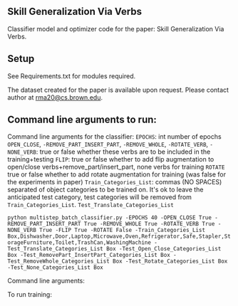 ## Skill Generalization Via Verbs 
Classifier model and optimizer code for the paper: Skill Generalization Via Verbs.

## Setup 
See Requirements.txt for modules required.

The dataset created for the paper is available upon request. Please contact author at rma20@cs.brown.edu. 

## Command line arguments to run:

Command line arguments for the classifier: 
 `EPOCHS`: int number of epochs
 `OPEN_CLOSE`, `-REMOVE_PART_INSERT_PART`, `-REMOVE_WHOLE`, `-ROTATE_VERB`, `-NONE_VERB`: true or false whether these verbs are to be included in the training+testing
 `FLIP`: true or false whether to add flip augmentation to open/close verbs+remove_part/insert_part, none verbs for training
 `ROTATE` true or false whether to add rotate augmentation  for training (was false for the experiments in paper)
`Train_Categories_List`: commas (NO SPACES) separated of object categories to be trained on. It's ok to leave the anticipated test category, test categories will be removed from `Train_Categories_List`. 
`Test_Translate_Categories_List`

`python multistep_batch_classifier.py -EPOCHS 40 -OPEN_CLOSE True -REMOVE_PART_INSERT_PART True -REMOVE_WHOLE True -ROTATE_VERB True -NONE_VERB True -FLIP True -ROTATE False -Train_Categories_List Box,Dishwasher,Door,Laptop,Microwave,Oven,Refrigerator,Safe,Stapler,StorageFurniture,Toilet,TrashCan,WashingMachine -Test_Translate_Categories_List Box -Test_Open_Close_Categories_List Box -Test_RemovePart_InsertPart_Categories_List Box -Test_RemoveWhole_Categories_List Box -Test_Rotate_Categories_List Box -Test_None_Categories_List Box`




Command line arguments: 

To run training: 



